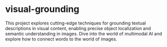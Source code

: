 # visual-grounding
This project explores cutting-edge techniques for grounding textual descriptions in visual content, enabling precise object localization and semantic understanding in images. Dive into the world of multimodal AI and explore how to connect words to the world of images.
